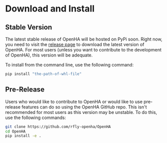 # Download and Install

## Stable Version

The latest stable release of OpenHA will be hosted on PyPi soon.
Right now, you need to visit the [release page](https://github.com/rfly-openha/OpenHA/releases) to download the latest version of OpenHA.
For most users (unless you want to contribute to the development of OpenHA), this version will be adequate.

To install from the command line, use the following command:

```bash
pip install "the-path-of-whl-file"
```

## Pre-Release

Users who would like to contribute to OpenHA or would like to use pre-release features can do so using the OpenHA GitHub repo.
This isn't recommended for most users as this version may be unstable.
To do this, use the following commands:

```bash
git clone https://github.com/rfly-openha/OpenHA
cd OpenHA
pip install -e .
```
